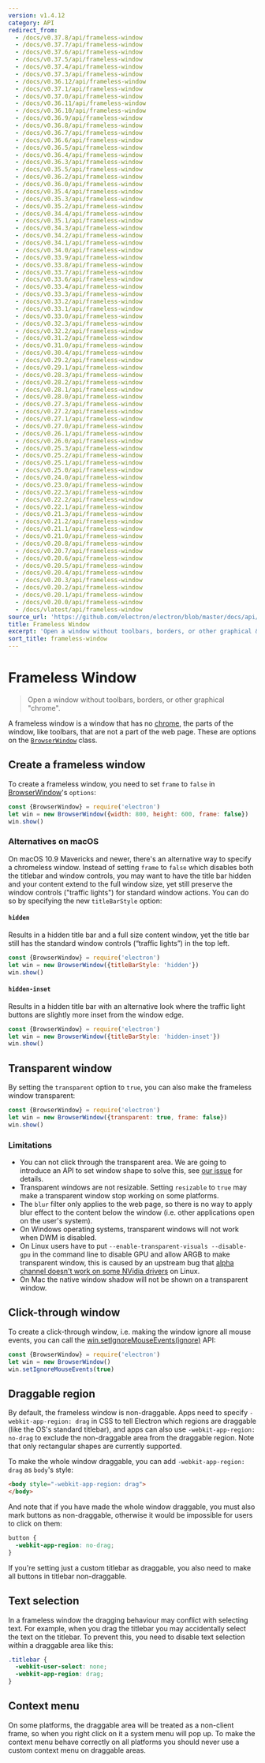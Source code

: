```yaml
---
version: v1.4.12
category: API
redirect_from:
  - /docs/v0.37.8/api/frameless-window
  - /docs/v0.37.7/api/frameless-window
  - /docs/v0.37.6/api/frameless-window
  - /docs/v0.37.5/api/frameless-window
  - /docs/v0.37.4/api/frameless-window
  - /docs/v0.37.3/api/frameless-window
  - /docs/v0.36.12/api/frameless-window
  - /docs/v0.37.1/api/frameless-window
  - /docs/v0.37.0/api/frameless-window
  - /docs/v0.36.11/api/frameless-window
  - /docs/v0.36.10/api/frameless-window
  - /docs/v0.36.9/api/frameless-window
  - /docs/v0.36.8/api/frameless-window
  - /docs/v0.36.7/api/frameless-window
  - /docs/v0.36.6/api/frameless-window
  - /docs/v0.36.5/api/frameless-window
  - /docs/v0.36.4/api/frameless-window
  - /docs/v0.36.3/api/frameless-window
  - /docs/v0.35.5/api/frameless-window
  - /docs/v0.36.2/api/frameless-window
  - /docs/v0.36.0/api/frameless-window
  - /docs/v0.35.4/api/frameless-window
  - /docs/v0.35.3/api/frameless-window
  - /docs/v0.35.2/api/frameless-window
  - /docs/v0.34.4/api/frameless-window
  - /docs/v0.35.1/api/frameless-window
  - /docs/v0.34.3/api/frameless-window
  - /docs/v0.34.2/api/frameless-window
  - /docs/v0.34.1/api/frameless-window
  - /docs/v0.34.0/api/frameless-window
  - /docs/v0.33.9/api/frameless-window
  - /docs/v0.33.8/api/frameless-window
  - /docs/v0.33.7/api/frameless-window
  - /docs/v0.33.6/api/frameless-window
  - /docs/v0.33.4/api/frameless-window
  - /docs/v0.33.3/api/frameless-window
  - /docs/v0.33.2/api/frameless-window
  - /docs/v0.33.1/api/frameless-window
  - /docs/v0.33.0/api/frameless-window
  - /docs/v0.32.3/api/frameless-window
  - /docs/v0.32.2/api/frameless-window
  - /docs/v0.31.2/api/frameless-window
  - /docs/v0.31.0/api/frameless-window
  - /docs/v0.30.4/api/frameless-window
  - /docs/v0.29.2/api/frameless-window
  - /docs/v0.29.1/api/frameless-window
  - /docs/v0.28.3/api/frameless-window
  - /docs/v0.28.2/api/frameless-window
  - /docs/v0.28.1/api/frameless-window
  - /docs/v0.28.0/api/frameless-window
  - /docs/v0.27.3/api/frameless-window
  - /docs/v0.27.2/api/frameless-window
  - /docs/v0.27.1/api/frameless-window
  - /docs/v0.27.0/api/frameless-window
  - /docs/v0.26.1/api/frameless-window
  - /docs/v0.26.0/api/frameless-window
  - /docs/v0.25.3/api/frameless-window
  - /docs/v0.25.2/api/frameless-window
  - /docs/v0.25.1/api/frameless-window
  - /docs/v0.25.0/api/frameless-window
  - /docs/v0.24.0/api/frameless-window
  - /docs/v0.23.0/api/frameless-window
  - /docs/v0.22.3/api/frameless-window
  - /docs/v0.22.2/api/frameless-window
  - /docs/v0.22.1/api/frameless-window
  - /docs/v0.21.3/api/frameless-window
  - /docs/v0.21.2/api/frameless-window
  - /docs/v0.21.1/api/frameless-window
  - /docs/v0.21.0/api/frameless-window
  - /docs/v0.20.8/api/frameless-window
  - /docs/v0.20.7/api/frameless-window
  - /docs/v0.20.6/api/frameless-window
  - /docs/v0.20.5/api/frameless-window
  - /docs/v0.20.4/api/frameless-window
  - /docs/v0.20.3/api/frameless-window
  - /docs/v0.20.2/api/frameless-window
  - /docs/v0.20.1/api/frameless-window
  - /docs/v0.20.0/api/frameless-window
  - /docs/vlatest/api/frameless-window
source_url: 'https://github.com/electron/electron/blob/master/docs/api/frameless-window.md'
title: Frameless Window
excerpt: 'Open a window without toolbars, borders, or other graphical &quot;chrome&quot;.'
sort_title: frameless-window
---
```

# Frameless Window

> Open a window without toolbars, borders, or other graphical "chrome".

A frameless window is a window that has no [chrome](https://developer.mozilla.org/en-US/docs/Glossary/Chrome), the parts of the window, like toolbars, that are not a part of the web page. These are options on the [`BrowserWindow`]({{site.baseurl}}/docs/api/browser-window) class.

## Create a frameless window

To create a frameless window, you need to set `frame` to `false` in [BrowserWindow]({{site.baseurl}}/docs/api/browser-window)'s `options`:

```javascript
const {BrowserWindow} = require('electron')
let win = new BrowserWindow({width: 800, height: 600, frame: false})
win.show()
```

### Alternatives on macOS

On macOS 10.9 Mavericks and newer, there's an alternative way to specify a chromeless window. Instead of setting `frame` to `false` which disables both the titlebar and window controls, you may want to have the title bar hidden and your content extend to the full window size, yet still preserve the window controls ("traffic lights") for standard window actions. You can do so by specifying the new `titleBarStyle` option:

#### `hidden`

Results in a hidden title bar and a full size content window, yet the title bar still has the standard window controls (“traffic lights”) in the top left.

```javascript
const {BrowserWindow} = require('electron')
let win = new BrowserWindow({titleBarStyle: 'hidden'})
win.show()
```

#### `hidden-inset`

Results in a hidden title bar with an alternative look where the traffic light buttons are slightly more inset from the window edge.

```javascript
const {BrowserWindow} = require('electron')
let win = new BrowserWindow({titleBarStyle: 'hidden-inset'})
win.show()
```

## Transparent window

By setting the `transparent` option to `true`, you can also make the frameless window transparent:

```javascript
const {BrowserWindow} = require('electron')
let win = new BrowserWindow({transparent: true, frame: false})
win.show()
```

### Limitations

*   You can not click through the transparent area. We are going to introduce an API to set window shape to solve this, see [our issue](https://github.com/electron/electron/issues/1335) for details.
*   Transparent windows are not resizable. Setting `resizable` to `true` may make a transparent window stop working on some platforms.
*   The `blur` filter only applies to the web page, so there is no way to apply blur effect to the content below the window (i.e. other applications open on the user's system).
*   On Windows operating systems, transparent windows will not work when DWM is disabled.
*   On Linux users have to put `--enable-transparent-visuals --disable-gpu` in the command line to disable GPU and allow ARGB to make transparent window, this is caused by an upstream bug that [alpha channel doesn't work on some NVidia drivers](https://code.google.com/p/chromium/issues/detail?id=369209) on Linux.
*   On Mac the native window shadow will not be shown on a transparent window.

## Click-through window

To create a click-through window, i.e. making the window ignore all mouse events, you can call the [win.setIgnoreMouseEvents(ignore)]({{site.baseurl}}/docs/api/browser-window#winsetignoremouseeventsignore) API:

```javascript
const {BrowserWindow} = require('electron')
let win = new BrowserWindow()
win.setIgnoreMouseEvents(true)
```

## Draggable region

By default, the frameless window is non-draggable. Apps need to specify `-webkit-app-region: drag` in CSS to tell Electron which regions are draggable (like the OS's standard titlebar), and apps can also use `-webkit-app-region: no-drag` to exclude the non-draggable area from the draggable region. Note that only rectangular shapes are currently supported.

To make the whole window draggable, you can add `-webkit-app-region: drag` as `body`'s style:

```html
<body style="-webkit-app-region: drag">
</body>
```

And note that if you have made the whole window draggable, you must also mark buttons as non-draggable, otherwise it would be impossible for users to click on them:

```css
button {
  -webkit-app-region: no-drag;
}
```

If you're setting just a custom titlebar as draggable, you also need to make all buttons in titlebar non-draggable.

## Text selection

In a frameless window the dragging behaviour may conflict with selecting text. For example, when you drag the titlebar you may accidentally select the text on the titlebar. To prevent this, you need to disable text selection within a draggable area like this:

```css
.titlebar {
  -webkit-user-select: none;
  -webkit-app-region: drag;
}
```

## Context menu

On some platforms, the draggable area will be treated as a non-client frame, so when you right click on it a system menu will pop up. To make the context menu behave correctly on all platforms you should never use a custom context menu on draggable areas.
